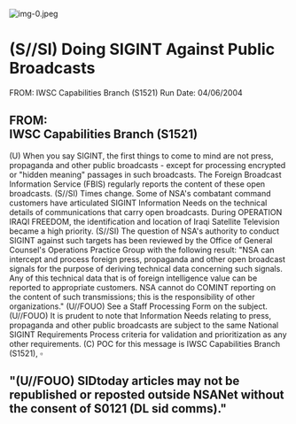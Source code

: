 ![img-0.jpeg](img-0.jpeg)

# (S//SI) Doing SIGINT Against Public Broadcasts 

FROM: IWSC Capabilities Branch (S1521)
Run Date: 04/06/2004

## FROM: <br> IWSC Capabilities Branch (S1521)

(U) When you say SIGINT, the first things to come to mind are not press, propaganda and other public broadcasts - except for processing encrypted or "hidden meaning" passages in such broadcasts. The Foreign Broadcast Information Service (FBIS) regularly reports the content of these open broadcasts.
(S//SI) Times change. Some of NSA's combatant command customers have articulated SIGINT Information Needs on the technical details of communications that carry open broadcasts. During OPERATION IRAQI FREEDOM, the identification and location of Iraqi Satellite Television became a high priority.
(S//SI) The question of NSA's authority to conduct SIGINT against such targets has been reviewed by the Office of General Counsel's Operations Practice Group with the following result:
"NSA can intercept and process foreign press, propaganda and other open broadcast signals for the purpose of deriving technical data concerning such signals. Any of this technical data that is of foreign intelligence value can be reported to appropriate customers. NSA cannot do COMINT reporting on the content of such transmissions; this is the responsibility of other organizations."
(U//FOUO) See a Staff Processing Form on the subject.
(U//FOUO) It is prudent to note that Information Needs relating to press, propaganda and other public broadcasts are subject to the same National SIGINT Requirements Process criteria for validation and prioritization as any other requirements.
(C) POC for this message is IWSC Capabilities Branch (S1521), $\square$

## "(U//FOUO) SIDtoday articles may not be republished or reposted outside NSANet without the consent of S0121 (DL sid comms)."
